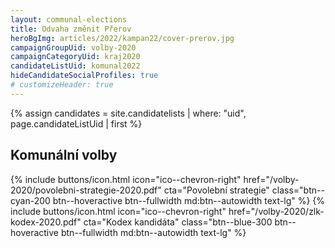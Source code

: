 ```yaml
---
layout: communal-elections
title: Odvaha změnit Přerov
heroBgImg: articles/2022/kampan22/cover-prerov.jpg
campaignGroupUid: volby-2020
campaignCategoryUid: kraj2020
candidateListUid: komunal2022
hideCandidateSocialProfiles: true
# customizeHeader: true
---
```

{% assign candidates = site.candidatelists | where: "uid", page.candidateListUid | first %}
<!-- {% capture mainContent %}
  <h1 class="head-alt-lg md:head-alt-xl text-center">Krajské volby 2020</h1>
{% endcapture %} -->

<!-- {% capture subContent %}
  <h2 class="head-alt-base md:head-alt-md mt-2 text-center">Šance <strong>změnit budoucnost</strong></h2>
{% endcapture %} -->

<!-- {% include elections-header.html img=page.img bgImg=page.heroBgImg mainContent=mainContent subContent=subContent candidateListNumber=candidates.number %} -->

<h2 class="head-alt-base md:head-alt-md mt-2">Komunální volby</h2>
<div class="mt-4 md:mt-8 space-y-4">
  {% include buttons/icon.html icon="ico--chevron-right" href="/volby-2020/povolebni-strategie-2020.pdf" cta="Povolební strategie" class="btn--cyan-200 btn--hoveractive btn--fullwidth md:btn--autowidth text-lg" %}
  {% include buttons/icon.html icon="ico--chevron-right" href="/volby-2020/zlk-kodex-2020.pdf" cta="Kodex kandidáta" class="btn--blue-300 btn--hoveractive btn--fullwidth md:btn--autowidth text-lg" %}
</div>
